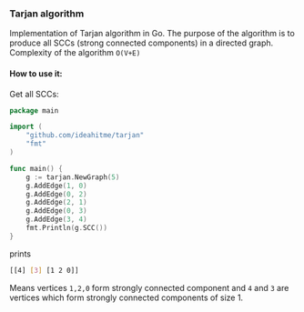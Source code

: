 ### Tarjan algorithm

Implementation of Tarjan algorithm in Go. The purpose of the algorithm is to produce all SCCs (strong connected components) in a directed graph. Complexity of the algorithm `O(V+E)` 

#### How to use it: 

Get all SCCs:

```go
package main

import (
	"github.com/ideahitme/tarjan"
	"fmt"
)

func main() {
	g := tarjan.NewGraph(5)
	g.AddEdge(1, 0)
	g.AddEdge(0, 2)
	g.AddEdge(2, 1)
	g.AddEdge(0, 3)
	g.AddEdge(3, 4)
	fmt.Println(g.SCC())
}
```

prints 

```bash
[[4] [3] [1 2 0]]
```

Means vertices `1,2,0` form strongly connected component and `4` and `3` are vertices which form strongly connected components of size 1.  